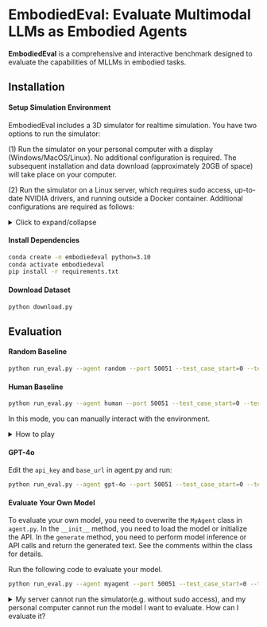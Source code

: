 # EmbodiedEval: Evaluate Multimodal LLMs as Embodied Agents

**EmbodiedEval** is a comprehensive and interactive benchmark designed to evaluate the capabilities of MLLMs in embodied tasks.

## Installation

#### Setup Simulation Environment

EmbodiedEval includes a 3D simulator for realtime simulation. You have two options to run the simulator:

(1) Run the simulator on your personal computer with a display (Windows/MacOS/Linux). No additional configuration is required. The subsequent installation and data download (approximately 20GB of space) will take place on your computer.

(2) Run the simulator on a Linux server, which requires sudo access, up-to-date NVIDIA drivers, and running outside a Docker container. Additional configurations are required as follows:
<details>
  <summary>Click to expand/collapse</summary>
Install Xorg:

```
sudo apt install -y gcc make pkg-config xorg
```

Generate .conf file:

```
sudo nvidia-xconfig --no-xinerama --probe-all-gpus --use-display-device=none
sudo cp /etc/X11/xorg.conf /etc/X11/xorg-0.conf
```

Edit /etc/X11/xorg-0.conf:

* Remove "ServerLayout" and "Screen" section.
* Set `BoardName` and `BusID` of "Device" section to the corresponding `Name` and `PCI BusID` of a GPU displayed by the `nvidia-xconfig --query-gpu-info` command. For example:
    ```
    Section "Device"
        Identifier     "Device0"
        Driver         "nvidia"
        VendorName     "NVIDIA Corporation"
        BusID          "PCI:164:0:0"
        BoardName      "NVIDIA GeForce RTX 3090"
    EndSection
    ```

Run Xorg:

```
sudo nohup Xorg :0 -config /etc/X11/xorg-0.conf &
```

Set the display (Remember to run the following command in every new terminal session before running the evaluation code):

```
export DISPLAY=:0
```
</details>


#### Install Dependencies

```bash
conda create -n embodiedeval python=3.10
conda activate embodiedeval
pip install -r requirements.txt
```

#### Download Dataset

```bash
python download.py
```


## Evaluation

#### Random Baseline

```bash
python run_eval.py --agent random --port 50051 --test_case_start=0 --test_case_end=328 --all
```

#### Human Baseline

```bash
python run_eval.py --agent human --port 50051 --test_case_start=0 --test_case_end=328 --all
```

In this mode, you can manually interact with the environment.
<details>
 <summary> How to play</summary>

Use the keyboard to press the corresponding number to choose an option;

Pressing W/A/D will map to the forward/turn left/turn right options in the menu;

Pressing Enter opens or closes the chat window, and you can enter option numbers greater than 9;

Pressing T will hide/show the options panel.
</details>

#### GPT-4o

Edit the `api_key` and `base_url` in agent.py and run:
```bash
python run_eval.py --agent gpt-4o --port 50051 --test_case_start=0 --test_case_end=328 --all
```

#### Evaluate Your Own Model

To evaluate your own model, you need to overwrite the `MyAgent` class in `agent.py`. 
In the `__init__` method, you need to load the model or initialize the API. 
In the `generate` method, you need to perform model inference or API calls and return the generated text. See the comments within the class for details.

Run the following code to evaluate your model.
```bash
python run_eval.py --agent myagent --port 50051 --test_case_start=0 --test_case_end=328 --all
```

<details>
<summary>My server cannot run the simulator(e.g. without sudo access), and my personal computer cannot run the model I want to evaluate. How can I evaluate it? </summary>

Perform the `Install Dependencies` and `Download Dataset` steps on both your local computer and the server.

On the server, run:
```
python run_eval.py --agent myagent --port 50051 --test_case_start=0 --test_case_end=328 --all --remote --scene_folder <The absolute path of the scene folder on your local computer>
```
This command will hang, waiting for the simulator to connect.


On your computer, set up a SSH tunnel between your computer and the server: 
```
ssh -N -L 50051:localhost:50051 <username>@<host> [-p <ssh_port>]
```

On your computer, launch the simulator:
```
python launch.py
```

Once the simulator starts, the evaluation process on the server will begin.

</detials>

#### Compute Metrics

Run metrics.py with the result folder as a parameter to compute the performance. The `total_metrics.json` (overall performance) and `type_metrics.json` (performance per task type) will be saved in the result folder.

```
python metrics.py --result_folder results/xxx-xxx-xxx
```